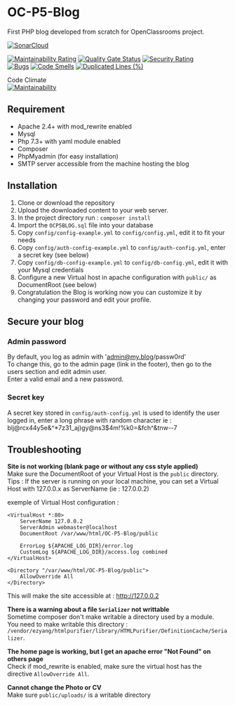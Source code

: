 # OC-P5-Blog

First PHP blog developed from scratch for OpenClassrooms project.

[![SonarCloud](https://sonarcloud.io/images/project_badges/sonarcloud-white.svg)](https://sonarcloud.io/dashboard?id=OSEvohe_OC-P5-Blog)

[![Maintainability Rating](https://sonarcloud.io/api/project_badges/measure?project=OSEvohe_OC-P5-Blog&metric=sqale_rating)](https://sonarcloud.io/dashboard?id=OSEvohe_OC-P5-Blog)
[![Quality Gate Status](https://sonarcloud.io/api/project_badges/measure?project=OSEvohe_OC-P5-Blog&metric=alert_status)](https://sonarcloud.io/dashboard?id=OSEvohe_OC-P5-Blog)
[![Security Rating](https://sonarcloud.io/api/project_badges/measure?project=OSEvohe_OC-P5-Blog&metric=security_rating)](https://sonarcloud.io/dashboard?id=OSEvohe_OC-P5-Blog)  
[![Bugs](https://sonarcloud.io/api/project_badges/measure?project=OSEvohe_OC-P5-Blog&metric=bugs)](https://sonarcloud.io/dashboard?id=OSEvohe_OC-P5-Blog)
[![Code Smells](https://sonarcloud.io/api/project_badges/measure?project=OSEvohe_OC-P5-Blog&metric=code_smells)](https://sonarcloud.io/dashboard?id=OSEvohe_OC-P5-Blog)
[![Duplicated Lines (%)](https://sonarcloud.io/api/project_badges/measure?project=OSEvohe_OC-P5-Blog&metric=duplicated_lines_density)](https://sonarcloud.io/dashboard?id=OSEvohe_OC-P5-Blog)

Code Climate  
[![Maintainability](https://api.codeclimate.com/v1/badges/567d2e65a226a923bc6f/maintainability)](https://codeclimate.com/github/OSEvohe/OC-P5-Blog/maintainability)
  
 
## Requirement
* Apache 2.4+ with mod_rewrite enabled
* Mysql
* Php 7.3+ with yaml module enabled
* Composer
* PhpMyadmin (for easy installation)
* SMTP server accessible from the machine hosting the blog

## Installation
1. Clone or download the repository
2. Upload the downloaded content to your web server.
3. In the project directory run : `composer install`
4. Import the `OCP5BLOG.sql` file into your database
5. Copy `config/config-example.yml` to `config/config.yml`, edit it to fit your needs
6. Copy `config/auth-config-example.yml` to `config/auth-config.yml`, enter a secret key (see below) 
7. Copy `config/db-config-example.yml` to `config/db-config.yml`, edit it with your Mysql credentials
8. Configure a new Virtual host in apache configuration with `public/` as DocumentRoot (see below)
9. Congratulation the Blog is working now you can customize it by changing your password and edit your profile.

## Secure your blog
### Admin password
By default, you log as admin with 'admin@my.blog/passw0rd'  
To change this, go to the admin page (link in the footer), then go to the users section and edit admin user.  
Enter a valid email and a new password.
### Secret key
A secret key stored in `config/auth-config.yml` is used to identify the user logged in, enter a long phrase with random character ie : blj@rcx44y5e&^*7z31_aj)gy@ns3$4m!%k0=&fch^&tnw--7


## Troubleshooting
**Site is not working (blank page or without any css style applied)**  
Make sure the DocumentRoot of your Virtual Host is the `public` directory.  
Tips : If the server is running on your local machine, you can set a Virtual Host with 127.0.0.x as ServerName (ie : 127.0.0.2)

exemple of Virtual Host configuration :

    <VirtualHost *:80>
        ServerName 127.0.0.2
        ServerAdmin webmaster@localhost
        DocumentRoot /var/www/html/OC-P5-Blog/public

        ErrorLog ${APACHE_LOG_DIR}/error.log
        CustomLog ${APACHE_LOG_DIR}/access.log combined
    </VirtualHost>
    
    <Directory "/var/www/html/OC-P5-Blog/public">
        AllowOverride All
    </Directory>


This will make the site accessible at : http://127.0.0.2  
  
**There is a warning about a file `Serializer` not writtable**  
Sometime composer don't make writable a directory used by a module.  
You need to make writable this directory : `/vendor/ezyang/htmlpurifier/library/HTMLPurifier/DefinitionCache/Serializer`.

**The home page is working, but I get an apache error "Not Found" on others page**  
Check if mod_rewrite is enabled, make sure the virtual host has the directive `AllowOverride All`.

**Cannot change the Photo or CV**  
Make sure `public/uploads/` is a writable directory